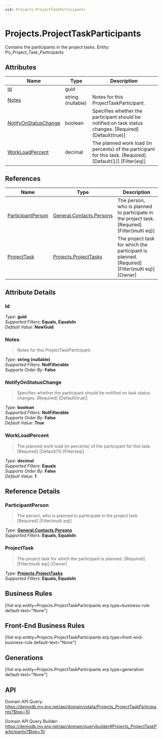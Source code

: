 ```yaml
---
uid: Projects.ProjectTaskParticipants
---
```

# Projects.ProjectTaskParticipants

Contains the participants in the project tasks. Entity: Prj_Project_Task_Participants

## Attributes

| Name | Type | Description |
| ---- | ---- | --- |
| [Id](Projects.ProjectTaskParticipants.md#id) | guid |  
| [Notes](Projects.ProjectTaskParticipants.md#notes) | string (nullable) | Notes for this ProjectTaskParticipant. 
| [NotifyOnStatusChange](Projects.ProjectTaskParticipants.md#notifyonstatuschange) | boolean | Specifies whether the participant should be notified on task status changes. [Required] [Default(true)] 
| [WorkLoadPercent](Projects.ProjectTaskParticipants.md#workloadpercent) | decimal | The planned work load (in percents) of the participant for this task. [Required] [Default(1)] [Filter(eq)] 

## References

| Name | Type | Description |
| ---- | ---- | --- |
| [ParticipantPerson](Projects.ProjectTaskParticipants.md#participantperson) | [General.Contacts.Persons](General.Contacts.Persons.md) | The person, who is planned to participate in the project task. [Required] [Filter(multi eq)] |
| [ProjectTask](Projects.ProjectTaskParticipants.md#projecttask) | [Projects.ProjectTasks](Projects.ProjectTasks.md) | The project task for which the participant is planned. [Required] [Filter(multi eq)] [Owner] |


## Attribute Details

### Id

_Type_: **guid**  
_Supported Filters_: **Equals, EqualsIn**  
_Default Value_: **NewGuid**  

### Notes

> Notes for this ProjectTaskParticipant.

_Type_: **string (nullable)**  
_Supported Filters_: **NotFilterable**  
_Supports Order By_: **False**  

### NotifyOnStatusChange

> Specifies whether the participant should be notified on task status changes. [Required] [Default(true)]

_Type_: **boolean**  
_Supported Filters_: **NotFilterable**  
_Supports Order By_: **False**  
_Default Value_: **True**  

### WorkLoadPercent

> The planned work load (in percents) of the participant for this task. [Required] [Default(1)] [Filter(eq)]

_Type_: **decimal**  
_Supported Filters_: **Equals**  
_Supports Order By_: **False**  
_Default Value_: **1**  


## Reference Details

### ParticipantPerson

> The person, who is planned to participate in the project task. [Required] [Filter(multi eq)]

_Type_: **[General.Contacts.Persons](General.Contacts.Persons.md)**  
_Supported Filters_: **Equals, EqualsIn**  

### ProjectTask

> The project task for which the participant is planned. [Required] [Filter(multi eq)] [Owner]

_Type_: **[Projects.ProjectTasks](Projects.ProjectTasks.md)**  
_Supported Filters_: **Equals, EqualsIn**  



## Business Rules

[!list erp.entity=Projects.ProjectTaskParticipants erp.type=business-rule default-text="None"]

## Front-End Business Rules

[!list erp.entity=Projects.ProjectTaskParticipants erp.type=front-end-business-rule default-text="None"]

## Generations

[!list erp.entity=Projects.ProjectTaskParticipants erp.type=generation default-text="None"]

## API

Domain API Query:
<https://demodb.my.erp.net/api/domain/odata/Projects_ProjectTaskParticipants?$top=10>

Domain API Query Builder:
<https://demodb.my.erp.net/api/domain/querybuilder#Projects_ProjectTaskParticipants?$top=10>

